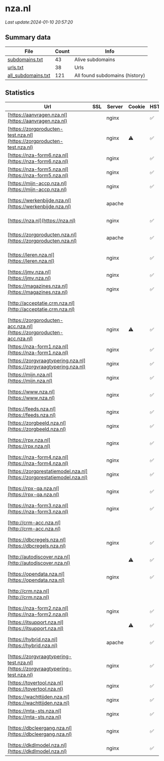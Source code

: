 # nza.nl
*Last update:2024-01-10 20:57:20*
## Summary data
| File       | Count | Info |
|------------|-------|------|
|[subdomains.txt](/data/nza/subdomains.txt)|43|Alive subdomains|
|[urls.txt](/data/nza/urls.txt)|38|Urls|
|[all_subdomains.txt](/data/nza/all_subdomains.txt)|121|All found subdomains (history)|
## Statistics
| Url | SSL | Server | Cookie | HSTS | CSP | XFO | XXP | RP | Tech |
|------------|-------|------|------|------|------|------|------|------|------|
|[https://aanvragen.nza.nl](https://aanvragen.nza.nl)| |nginx| |:white_check_mark: | |:white_check_mark: | |:white_check_mark: |HSTS Nginx|
|[https://zorgproducten-test.nza.nl](https://zorgproducten-test.nza.nl)| |nginx|:warning: |:white_check_mark: |:warning: |:white_check_mark: |:white_check_mark: |:white_check_mark: |Azure HSTS Microsoft...|
|[https://nza-form6.nza.nl](https://nza-form6.nza.nl)| |nginx| |:white_check_mark: | |:white_check_mark: | |:white_check_mark: |HSTS Nginx|
|[https://nza-form5.nza.nl](https://nza-form5.nza.nl)| |nginx| |:white_check_mark: | |:white_check_mark: | |:white_check_mark: |HSTS Nginx|
|[https://mijn-accp.nza.nl](https://mijn-accp.nza.nl)| |nginx| |:white_check_mark: | |:white_check_mark: | |:white_check_mark: |HSTS Nginx|
|[https://werkenbijde.nza.nl](https://werkenbijde.nza.nl)| |apache| | | | | |:white_check_mark: |Apache HTTP Server E...|
|[https://nza.nl](https://nza.nl)| |nginx| |:white_check_mark: |:warning: |:white_check_mark: |:white_check_mark: |:white_check_mark: |HSTS Nginx|
|[https://zorgproducten.nza.nl](https://zorgproducten.nza.nl)| |apache| |:white_check_mark: |:warning: |:white_check_mark: |:white_check_mark: |:white_check_mark: |Apache HTTP Server H...|
|[https://leren.nza.nl](https://leren.nza.nl)| |nginx| |:white_check_mark: |:warning: |:white_check_mark: |:white_check_mark: |:white_check_mark: |Apache HTTP Server H...|
|[https://jmv.nza.nl](https://jmv.nza.nl)| |nginx| |:white_check_mark: | |:white_check_mark: | |:white_check_mark: |HSTS Nginx|
|[https://magazines.nza.nl](https://magazines.nza.nl)| |nginx| |:white_check_mark: |:warning: |:white_check_mark: |:white_check_mark: |:white_check_mark: |HSTS Nginx|
|[http://acceptatie.crm.nza.nl](http://acceptatie.crm.nza.nl)| | | | | | | |:white_check_mark: |Apache HTTP Server|
|[https://zorgproducten-acc.nza.nl](https://zorgproducten-acc.nza.nl)| |nginx|:warning: |:white_check_mark: |:warning: |:white_check_mark: |:white_check_mark: |:white_check_mark: |Azure HSTS Microsoft...|
|[https://nza-form1.nza.nl](https://nza-form1.nza.nl)| |nginx| |:white_check_mark: | |:white_check_mark: | |:white_check_mark: |HSTS Nginx|
|[https://zorgvraagtypering.nza.nl](https://zorgvraagtypering.nza.nl)| |nginx| |:white_check_mark: |:warning: |:white_check_mark: | |:white_check_mark: |HSTS Nginx|
|[https://mijn.nza.nl](https://mijn.nza.nl)| |nginx| |:white_check_mark: | | | |:white_check_mark: |HSTS Nginx|
|[https://www.nza.nl](https://www.nza.nl)| |nginx| |:white_check_mark: |:warning: |:white_check_mark: |:white_check_mark: |:white_check_mark: |Bloomreach HSTS Ngin...|
|[https://feeds.nza.nl](https://feeds.nza.nl)| |nginx| |:white_check_mark: | |:white_check_mark: |:white_check_mark: |:white_check_mark: |HSTS Nginx|
|[https://zorgbeeld.nza.nl](https://zorgbeeld.nza.nl)| |nginx| |:white_check_mark: | |:white_check_mark: | |:white_check_mark: |HSTS Nginx|
|[https://rpx.nza.nl](https://rpx.nza.nl)| |nginx| |:white_check_mark: |:warning: |:white_check_mark: |:white_check_mark: |:white_check_mark: |Apache HTTP Server|
|[https://nza-form4.nza.nl](https://nza-form4.nza.nl)| |nginx| |:white_check_mark: | |:white_check_mark: | |:white_check_mark: |HSTS Nginx|
|[https://zorgprestatiemodel.nza.nl](https://zorgprestatiemodel.nza.nl)| |nginx| |:white_check_mark: | |:white_check_mark: | |:white_check_mark: |HSTS Nginx|
|[https://rpx-qa.nza.nl](https://rpx-qa.nza.nl)| |nginx| |:white_check_mark: |:warning: |:white_check_mark: |:white_check_mark: |:white_check_mark: |Apache HTTP Server|
|[https://nza-form3.nza.nl](https://nza-form3.nza.nl)| |nginx| |:white_check_mark: | |:white_check_mark: | |:white_check_mark: |HSTS Nginx|
|[http://crm-acc.nza.nl](http://crm-acc.nza.nl)| | | | | | | |:white_check_mark: |Apache HTTP Server|
|[https://dbcregels.nza.nl](https://dbcregels.nza.nl)| |nginx| |:white_check_mark: |:warning: |:white_check_mark: |:white_check_mark: |:white_check_mark: |HSTS Nginx|
|[http://autodiscover.nza.nl](http://autodiscover.nza.nl)| | |:warning: |:white_check_mark: | |:white_check_mark: |:white_check_mark: |:white_check_mark: |IIS:10.0 Microsoft A...|
|[https://opendata.nza.nl](https://opendata.nza.nl)| |nginx| |:white_check_mark: | |:white_check_mark: |:white_check_mark: |:white_check_mark: |HSTS Nginx|
|[http://crm.nza.nl](http://crm.nza.nl)| | | | | | | |:white_check_mark: |Apache HTTP Server|
|[https://nza-form2.nza.nl](https://nza-form2.nza.nl)| |nginx| |:white_check_mark: | |:white_check_mark: | |:white_check_mark: |HSTS Nginx|
|[https://itsupport.nza.nl](https://itsupport.nza.nl)| | |:warning: |:white_check_mark: | |:white_check_mark: |:white_check_mark: |:white_check_mark: |HSTS|
|[https://hybrid.nza.nl](https://hybrid.nza.nl)| |apache| |:white_check_mark: | |:white_check_mark: | |:white_check_mark: |Apache HTTP Server H...|
|[https://zorgvraagtypering-test.nza.nl](https://zorgvraagtypering-test.nza.nl)| |nginx| |:white_check_mark: |:warning: |:white_check_mark: | |:white_check_mark: |HSTS Nginx|
|[https://tovertool.nza.nl](https://tovertool.nza.nl)| |nginx| |:white_check_mark: | |:white_check_mark: | |:white_check_mark: |HSTS Nginx|
|[https://wachttijden.nza.nl](https://wachttijden.nza.nl)| |nginx| |:white_check_mark: | |:white_check_mark: | |:white_check_mark: |HSTS Nginx|
|[https://mta-sts.nza.nl](https://mta-sts.nza.nl)| |nginx| |:white_check_mark: |:white_check_mark: |:white_check_mark: |:white_check_mark: |Nginx|
|[https://dbcleergang.nza.nl](https://dbcleergang.nza.nl)| |nginx| |:white_check_mark: |:warning: |:white_check_mark: |:white_check_mark: |:white_check_mark: |Apache HTTP Server H...|
|[https://dkdlmodel.nza.nl](https://dkdlmodel.nza.nl)| |nginx| |:white_check_mark: |:white_check_mark: |:white_check_mark: |:white_check_mark: |HSTS Nginx|